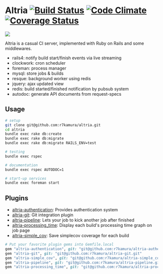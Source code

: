 # Altria [![Build Status](https://travis-ci.org/r7kamura/altria.png?branch=master)](https://travis-ci.org/r7kamura/altria) [![Code Climate](https://codeclimate.com/github/r7kamura/altria.png)](https://codeclimate.com/github/r7kamura/altria) [![Coverage Status](https://coveralls.io/repos/r7kamura/altria/badge.png)](https://coveralls.io/r/r7kamura/altria)

![](http://gifzo.net/f2zmQFtkzv.gif)

Altria is a casual CI server, implemented with Ruby on Rails and some middlewares.

* rails4: notify build start/finish events via live streaming
* clockwork: cron scheduler
* foreman: process manager
* mysql: store jobs & builds
* resque: background worker using redis
* jquery: ajax updated view
* redis: build started/finished notification by pubsub system
* autodoc: generate API documents from request-specs

## Usage
```sh
# setup
git clone git@github.com:r7kamura/altria.git
cd altria
bundle exec rake db:create
bundle exec rake db:migrate
bundle exec rake db:migrate RAILS_ENV=test

# testing
bundle exec rspec

# documentation
bundle exec rspec AUTODOC=1

# start-up services
bundle exec foreman start
```

## Plugins
* [altria-authentication](https://github.com/r7kamura/altria-authentication): Provides authentication system
* [altria-git](https://github.com/r7kamura/altria-git): Git integration plugin
* [altria-pipeline](https://github.com/r7kamura/altria-pipeline): Lets your job to kick another job after finished
* [altria-processing_time](https://github.com/r7kamura/altria-processing_time): Display each build's processing time graph on job page
* [altria-simple_cov](https://github.com/r7kamura/altria-simple_cov): Save simplecov coverage for each build

```ruby
# Put your favorite plugin gems into Gemfile.local
gem "altria-authentication", git: "git@github.com:r7kamura/altria-authentication.git"
gem "altria-git", git: "git@github.com:r7kamura/altria-git.git"
gem "altria-simple_cov", git: "git@github.com:r7kamura/altria-simple_cov.git"
gem "altria-pipeline", git: "git@github.com:r7kamura/altria-pipeline.git"
gem "altria-processing_time", git: "git@github.com:r7kamura/altria-processing_time.git"
```
